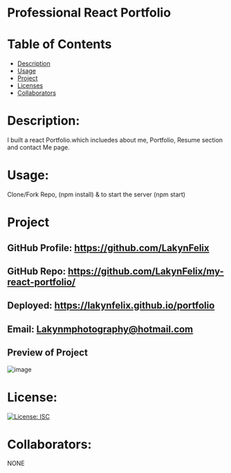 

#  Professional React Portfolio

# Table of Contents 
* [Description](#descriptionofproject)  
* [Usage](#languages)  
* [Project](#nameofproject)    
* [Licenses](#licenses)   
* [Collaborators](#collaborators)   
 

 
# Description: 
I built a react Portfolio.which incluedes about me, Portfolio, Resume section and contact Me page.

# Usage: 
Clone/Fork Repo, (npm install) & to start the server (npm start)

# Project

## GitHub Profile: https://github.com/LakynFelix   
## GitHub Repo:  https://github.com/LakynFelix/my-react-portfolio/ 
## Deployed: https://lakynfelix.github.io/portfolio
## Email: Lakynmphotography@hotmail.com 

## Preview of Project
![image](https://user-images.githubusercontent.com/84104126/138008258-e2bd0664-dd70-41d0-b30b-b538a1bc3f75.png)

# License:  
[![License: ISC](https://img.shields.io/badge/License-ISC-blue.svg)](https://opensource.org/licenses/ISC)
  
 # Collaborators:
 NONE   
